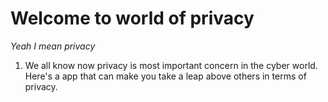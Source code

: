 # Welcome to world of privacy
_Yeah I mean privacy_
1. We all know now privacy is most important concern in the cyber world. Here's a app that can make you take a leap above others in terms of privacy.